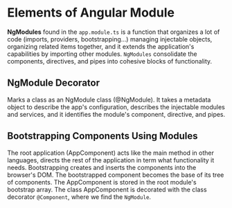 # Elements of Angular Module

**NgModules** found in the `app.module.ts` is a function that organizes a lot of code (imports, providers, bootstrapping...) managing injectable objects, organizing related items together, and it extends the application's capabilities by importing other modules. `NgModules` consolidate the components, directives, and pipes into cohesive blocks of functionality.

## NgModule Decorator

Marks a class as an NgModule class (@NgModule). It takes a metadata object to describe the app's configuration, describes the injectable modules and services, and it identifies the module's component, directive, and pipes.

## Bootstrapping Components Using Modules

The root application (AppComponent) acts like the main method in other languages, directs the rest of the application in term what functionality it needs. Bootstrapping creates and inserts the components into the browser's DOM. The bootstrapped component becomes the base of its tree of components. The AppComponent is stored in the root module's bootstrap array. The class AppComponent is decorated with the class decorator `@Component`, where we find the `NgModule`.
